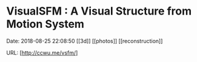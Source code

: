 # VisualSFM : A Visual Structure from Motion System

Date: 2018-08-25 22:08:50
[[3d]] [[photos]] [[reconstruction]]

URL: [http://ccwu.me/vsfm/]
